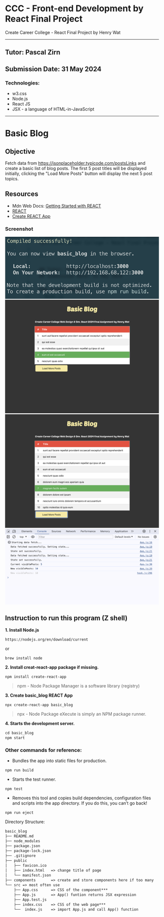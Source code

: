 # CCC - Front-end Development by React Final Project
<p>Create Career College - React Final Project by Henry Wat</p>

---

## Tutor: Pascal Zirn
## Submission Date: 31 May 2024

### Technologies:
- w3.css
- Node.js
- React JS
- JSX - a language of HTML-in-JavaScript
---

# Basic Blog

## Objective
Fetch data from https://jsonplaceholder.typicode.com/postsLinks and create a basic list of blog posts. The first 5 post titles will be displayed initially, clicking the "Load More Posts" button will display the next 5 post topics.

## Resources
- Mdn Web Docs: [Getting Started with REACT](https://developer.mozilla.org/en-US/docs/Learn/Tools_and_testing/Client-side_JavaScript_frameworks/React_getting_started)
- [REACT](https://react.dev/)
- [Create REACT App](https://create-react-app.dev/)

### Screenshot
![Compile Successfully](/screen/screen3.png)
![Index Page](/screen/screen1.png)
![Load More Posts](/screen/screen2.png)
![Console](/screen/screen4.png)

## Instruction to run this program (Z shell)

**1. Install Node.js**
```
https://nodejs.org/en/download/current
```
or
```
brew install node
```

**2. Install creat-react-app package if missing.**
```
npm install create-react-app
```
>npm - Node Package Manager is a software library (registry)

**3. Create basic_blog REACT App**
```
npx create-react-app basic_blog
```
>npx - Node Package eXecute is simply an NPM package runner.

**4. Starts the development server.**
```
cd basic_blog
npm start
```

### Other commands for reference:
- Bundles the app into static files for production.
```
npm run build
```
- Starts the test runner.
```
npm test
```
- Removes this tool and copies build dependencies, configuration files and scripts into the app directory. If you do this, you can’t go back!
```
npm run eject
```

Directory Structure:
```
basic_blog
├── README.md
├── node_modules
├── package.json
├── package-lock.json
├── .gitignore
├── public
│   ├── favicon.ico
│   ├── index.html   => change title of page
│   └── manifest.json
├── components       => create and store components here if too many
└── src => most often use
    ├── App.css      => CSS of the component***
    ├── App.js       => App() funtion returns JSX expression
    ├── App.test.js
    ├── index.css    => CSS of the web page***
    └──  index.js    => import App.js and call App() function
```